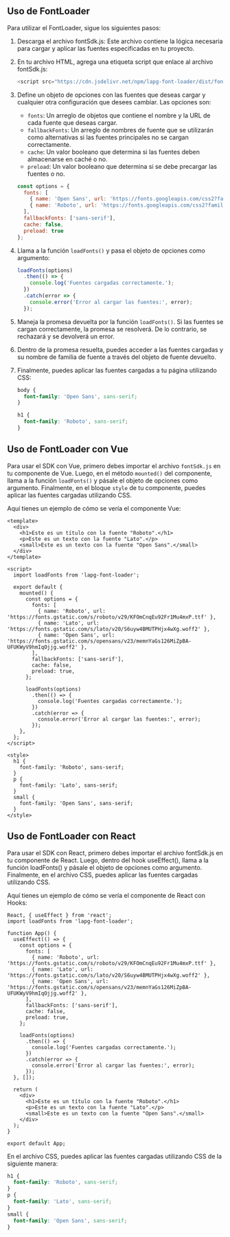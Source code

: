 ## Uso de FontLoader

Para utilizar el FontLoader, sigue los siguientes pasos:

1. Descarga el archivo fontSdk.js: Este archivo contiene la lógica necesaria para cargar y aplicar las fuentes especificadas en tu proyecto.

2. En tu archivo HTML, agrega una etiqueta script que enlace al archivo fontSdk.js:

   ```javascript
   <script src="https://cdn.jsdelivr.net/npm/lapg-font-loader/dist/fontSdk.min.js"></script>
   ```

3. Define un objeto de opciones con las fuentes que deseas cargar y cualquier otra configuración que desees cambiar. Las opciones son:

   - `fonts`: Un arreglo de objetos que contiene el nombre y la URL de cada fuente que deseas cargar.
   - `fallbackFonts`: Un arreglo de nombres de fuente que se utilizarán como alternativas si las fuentes principales no se cargan correctamente.
   - `cache`: Un valor booleano que determina si las fuentes deben almacenarse en caché o no.
   - `preload`: Un valor booleano que determina si se debe precargar las fuentes o no.

   ```javascript
   const options = {
     fonts: [
       { name: 'Open Sans', url: 'https://fonts.googleapis.com/css2?family=Open+Sans&display=swap' },
       { name: 'Roboto', url: 'https://fonts.googleapis.com/css2?family=Roboto&display=swap' }
     ],
     fallbackFonts: ['sans-serif'],
     cache: false,
     preload: true
   };
   ```

4. Llama a la función `loadFonts()` y pasa el objeto de opciones como argumento:

   ```javascript
   loadFonts(options)
     .then(() => {
       console.log('Fuentes cargadas correctamente.');
     })
     .catch(error => {
       console.error('Error al cargar las fuentes:', error);
     });
   ```

5. Maneja la promesa devuelta por la función `loadFonts()`. Si las fuentes se cargan correctamente, la promesa se resolverá. De lo contrario, se rechazará y se devolverá un error.

6. Dentro de la promesa resuelta, puedes acceder a las fuentes cargadas y su nombre de familia de fuente a través del objeto de fuente devuelto.

7. Finalmente, puedes aplicar las fuentes cargadas a tu página utilizando CSS:

   ```scss
   body {
     font-family: 'Open Sans', sans-serif;
   }
   
   h1 {
     font-family: 'Roboto', sans-serif;
   }
   ```



## Uso de FontLoader con Vue

Para usar el SDK con Vue, primero debes importar el archivo `fontSdk.js` en tu componente de Vue. Luego, en el método `mounted()` del componente, llama a la función `loadFonts()` y pásale el objeto de opciones como argumento. Finalmente, en el bloque `style` de tu componente, puedes aplicar las fuentes cargadas utilizando CSS.

Aquí tienes un ejemplo de cómo se vería el componente Vue:

```vue
<template>
  <div>
    <h1>Este es un título con la fuente "Roboto".</h1>
    <p>Este es un texto con la fuente "Lato".</p>
    <small>Este es un texto con la fuente "Open Sans".</small>
  </div>
</template>

<script>
  import loadFonts from 'lapg-font-loader';

  export default {
    mounted() {
      const options = {
        fonts: [
          { name: 'Roboto', url: 'https://fonts.gstatic.com/s/roboto/v29/KFOmCnqEu92Fr1Mu4mxP.ttf' },
          { name: 'Lato', url: 'https://fonts.gstatic.com/s/lato/v20/S6uyw4BMUTPHjx4wXg.woff2' },
          { name: 'Open Sans', url: 'https://fonts.gstatic.com/s/opensans/v23/memnYaGs126MiZpBA-UFUKWyV9hmIqOjjg.woff2' },
        ],
        fallbackFonts: ['sans-serif'],
        cache: false,
        preload: true,
      };

      loadFonts(options)
        .then(() => {
          console.log('Fuentes cargadas correctamente.');
        })
        .catch(error => {
          console.error('Error al cargar las fuentes:', error);
        });
    },
  };
</script>

<style>
  h1 {
    font-family: 'Roboto', sans-serif;
  }
  p {
    font-family: 'Lato', sans-serif;
  }
  small {
    font-family: 'Open Sans', sans-serif;
  }
</style>
```



## Uso de FontLoader con React

Para usar el SDK con React, primero debes importar el archivo fontSdk.js en tu componente de React. Luego, dentro del hook useEffect(), llama a la función loadFonts() y pásale el objeto de opciones como argumento. Finalmente, en el archivo CSS, puedes aplicar las fuentes cargadas utilizando CSS.

Aquí tienes un ejemplo de cómo se vería el componente de React con Hooks:

```react
React, { useEffect } from 'react';
import loadFonts from 'lapg-font-loader';

function App() {
  useEffect(() => {
    const options = {
      fonts: [
        { name: 'Roboto', url: 'https://fonts.gstatic.com/s/roboto/v29/KFOmCnqEu92Fr1Mu4mxP.ttf' },
        { name: 'Lato', url: 'https://fonts.gstatic.com/s/lato/v20/S6uyw4BMUTPHjx4wXg.woff2' },
        { name: 'Open Sans', url: 'https://fonts.gstatic.com/s/opensans/v23/memnYaGs126MiZpBA-UFUKWyV9hmIqOjjg.woff2' },
      ],
      fallbackFonts: ['sans-serif'],
      cache: false,
      preload: true,
    };

    loadFonts(options)
      .then(() => {
        console.log('Fuentes cargadas correctamente.');
      })
      .catch(error => {
        console.error('Error al cargar las fuentes:', error);
      });
  }, []);

  return (
    <div>
      <h1>Este es un título con la fuente "Roboto".</h1>
      <p>Este es un texto con la fuente "Lato".</p>
      <small>Este es un texto con la fuente "Open Sans".</small>
    </div>
  );
}

export default App;
```

En el archivo CSS, puedes aplicar las fuentes cargadas utilizando CSS de la siguiente manera:

```css
h1 {
  font-family: 'Roboto', sans-serif;
}
p {
  font-family: 'Lato', sans-serif;
}
small {
  font-family: 'Open Sans', sans-serif;
}
```

